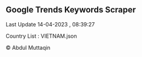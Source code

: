

## Google Trends Keywords Scraper 
 
Last Update 14-04-2023 , 08:39:27

Country List :
VIETNAM.json



© Abdul Muttaqin 
